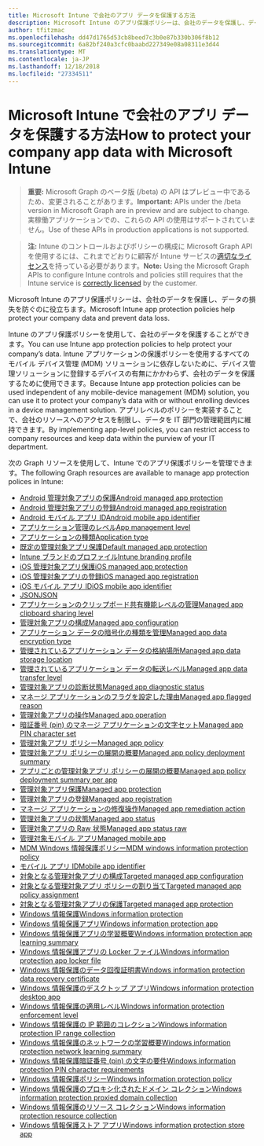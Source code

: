 ```yaml
---
title: Microsoft Intune で会社のアプリ データを保護する方法
description: Microsoft Intune のアプリ保護ポリシーは、会社のデータを保護し、データの損失を防ぐのに役立ちます。
author: tfitzmac
ms.openlocfilehash: dd47d1765d53cb8beed7c3b0e87b330b306f8b12
ms.sourcegitcommit: 6a82bf240a3cfc0baabd227349e08a08311e3d44
ms.translationtype: MT
ms.contentlocale: ja-JP
ms.lasthandoff: 12/18/2018
ms.locfileid: "27334511"
---
```

# <a name="how-to-protect-your-company-app-data-with-microsoft-intune"></a><span data-ttu-id="8dd69-103">Microsoft Intune で会社のアプリ データを保護する方法</span><span class="sxs-lookup"><span data-stu-id="8dd69-103">How to protect your company app data with Microsoft Intune</span></span>

> <span data-ttu-id="8dd69-104">**重要:** Microsoft Graph のベータ版 (/beta) の API はプレビュー中であるため、変更されることがあります。</span><span class="sxs-lookup"><span data-stu-id="8dd69-104">**Important:** APIs under the /beta version in Microsoft Graph are in preview and are subject to change.</span></span> <span data-ttu-id="8dd69-105">実稼働アプリケーションでの、これらの API の使用はサポートされていません。</span><span class="sxs-lookup"><span data-stu-id="8dd69-105">Use of these APIs in production applications is not supported.</span></span>

> <span data-ttu-id="8dd69-106">**注:** Intune のコントロールおよびポリシーの構成に Microsoft Graph API を使用するには、これまでどおりに顧客が Intune サービスの[適切なライセンス](https://www.microsoft.com/en-us/cloud-platform/microsoft-intune-pricing)を持っている必要があります。</span><span class="sxs-lookup"><span data-stu-id="8dd69-106">**Note:** Using the Microsoft Graph APIs to configure Intune controls and policies still requires that the Intune service is [correctly licensed](https://www.microsoft.com/en-us/cloud-platform/microsoft-intune-pricing) by the customer.</span></span>

<span data-ttu-id="8dd69-107">Microsoft Intune のアプリ保護ポリシーは、会社のデータを保護し、データの損失を防ぐのに役立ちます。</span><span class="sxs-lookup"><span data-stu-id="8dd69-107">Microsoft Intune app protection policies help protect your company data and prevent data loss.</span></span>

<span data-ttu-id="8dd69-108">Intune のアプリ保護ポリシーを使用して、会社のデータを保護することができます。</span><span class="sxs-lookup"><span data-stu-id="8dd69-108">You can use Intune app protection policies to help protect your company’s data.</span></span> <span data-ttu-id="8dd69-109">Intune アプリケーションの保護ポリシーを使用するすべてのモバイル デバイス管理 (MDM) ソリューションに依存しないために、デバイス管理ソリューションに登録するデバイスの有無にかかわらず、会社のデータを保護するために使用できます。</span><span class="sxs-lookup"><span data-stu-id="8dd69-109">Because Intune app protection policies can be used independent of any mobile-device management (MDM) solution, you can use it to protect your company’s data with or without enrolling devices in a device management solution.</span></span> <span data-ttu-id="8dd69-110">アプリレベルのポリシーを実装することで、会社のリソースへのアクセスを制限し、データを IT 部門の管理範囲内に維持できます。</span><span class="sxs-lookup"><span data-stu-id="8dd69-110">By implementing app-level policies, you can restrict access to company resources and keep data within the purview of your IT department.</span></span>

<span data-ttu-id="8dd69-111">次の Graph リソースを使用して、Intune でのアプリ保護ポリシーを管理できます。</span><span class="sxs-lookup"><span data-stu-id="8dd69-111">The following Graph resources are available to manage app protection polices in Intune:</span></span>

- [<span data-ttu-id="8dd69-112">Android 管理対象アプリの保護</span><span class="sxs-lookup"><span data-stu-id="8dd69-112">Android managed app protection</span></span>](intune-mam-androidmanagedappprotection.md)
- [<span data-ttu-id="8dd69-113">Android 管理対象アプリの登録</span><span class="sxs-lookup"><span data-stu-id="8dd69-113">Android managed app registration</span></span>](intune-mam-androidmanagedappregistration.md)
- [<span data-ttu-id="8dd69-114">Android モバイル アプリ ID</span><span class="sxs-lookup"><span data-stu-id="8dd69-114">Android mobile app identifier</span></span>](intune-mam-androidmobileappidentifier.md)
- [<span data-ttu-id="8dd69-115">アプリケーション管理のレベル</span><span class="sxs-lookup"><span data-stu-id="8dd69-115">App management level</span></span>](intune-mam-appmanagementlevel.md)
- [<span data-ttu-id="8dd69-116">アプリケーションの種類</span><span class="sxs-lookup"><span data-stu-id="8dd69-116">Application type</span></span>](intune-wip-applicationtype.md)
- [<span data-ttu-id="8dd69-117">既定の管理対象アプリ保護</span><span class="sxs-lookup"><span data-stu-id="8dd69-117">Default managed app protection</span></span>](intune-mam-defaultmanagedappprotection.md)
- [<span data-ttu-id="8dd69-118">Intune ブランドのプロファイル</span><span class="sxs-lookup"><span data-stu-id="8dd69-118">Intune branding profile</span></span>](intune-wip-intunebrandingprofile.md)
- [<span data-ttu-id="8dd69-119">iOS 管理対象アプリ保護</span><span class="sxs-lookup"><span data-stu-id="8dd69-119">iOS managed app protection</span></span>](intune-mam-iosmanagedappprotection.md)
- [<span data-ttu-id="8dd69-120">iOS 管理対象アプリの登録</span><span class="sxs-lookup"><span data-stu-id="8dd69-120">iOS managed app registration</span></span>](intune-mam-iosmanagedappregistration.md)
- [<span data-ttu-id="8dd69-121">iOS モバイル アプリ ID</span><span class="sxs-lookup"><span data-stu-id="8dd69-121">iOS mobile app identifier</span></span>](intune-mam-iosmobileappidentifier.md)
- [<span data-ttu-id="8dd69-122">JSON</span><span class="sxs-lookup"><span data-stu-id="8dd69-122">JSON</span></span>](intune-mam-json.md)
- [<span data-ttu-id="8dd69-123">アプリケーションのクリップボード共有機能レベルの管理</span><span class="sxs-lookup"><span data-stu-id="8dd69-123">Managed app clipboard sharing level</span></span>](intune-mam-managedappclipboardsharinglevel.md)
- [<span data-ttu-id="8dd69-124">管理対象アプリの構成</span><span class="sxs-lookup"><span data-stu-id="8dd69-124">Managed app configuration</span></span>](intune-mam-managedappconfiguration.md)
- [<span data-ttu-id="8dd69-125">アプリケーション データの暗号化の種類を管理</span><span class="sxs-lookup"><span data-stu-id="8dd69-125">Managed app data encryption type</span></span>](intune-mam-managedappdataencryptiontype.md)
- [<span data-ttu-id="8dd69-126">管理されているアプリケーション データの格納場所</span><span class="sxs-lookup"><span data-stu-id="8dd69-126">Managed app data storage location</span></span>](intune-mam-managedappdatastoragelocation.md)
- [<span data-ttu-id="8dd69-127">管理されているアプリケーション データの転送レベル</span><span class="sxs-lookup"><span data-stu-id="8dd69-127">Managed app data transfer level</span></span>](intune-mam-managedappdatatransferlevel.md)
- [<span data-ttu-id="8dd69-128">管理対象アプリの診断状態</span><span class="sxs-lookup"><span data-stu-id="8dd69-128">Managed app diagnostic status</span></span>](intune-mam-managedappdiagnosticstatus.md)
- [<span data-ttu-id="8dd69-129">マネージ アプリケーションのフラグを設定した理由</span><span class="sxs-lookup"><span data-stu-id="8dd69-129">Managed app flagged reason</span></span>](intune-mam-managedappflaggedreason.md)
- [<span data-ttu-id="8dd69-130">管理対象アプリの操作</span><span class="sxs-lookup"><span data-stu-id="8dd69-130">Managed app operation</span></span>](intune-mam-managedappoperation.md)
- [<span data-ttu-id="8dd69-131">暗証番号 (pin) のマネージ アプリケーションの文字セット</span><span class="sxs-lookup"><span data-stu-id="8dd69-131">Managed app PIN character set</span></span>](intune-mam-managedapppincharacterset.md)
- [<span data-ttu-id="8dd69-132">管理対象アプリ ポリシー</span><span class="sxs-lookup"><span data-stu-id="8dd69-132">Managed app policy</span></span>](intune-mam-managedapppolicy.md)
- [<span data-ttu-id="8dd69-133">管理対象アプリ ポリシーの展開の概要</span><span class="sxs-lookup"><span data-stu-id="8dd69-133">Managed app policy deployment summary</span></span>](intune-mam-managedapppolicydeploymentsummary.md)
- [<span data-ttu-id="8dd69-134">アプリごとの管理対象アプリ ポリシーの展開の概要</span><span class="sxs-lookup"><span data-stu-id="8dd69-134">Managed app policy deployment summary per app</span></span>](intune-mam-managedapppolicydeploymentsummaryperapp.md)
- [<span data-ttu-id="8dd69-135">管理対象アプリ保護</span><span class="sxs-lookup"><span data-stu-id="8dd69-135">Managed app protection</span></span>](intune-mam-managedappprotection.md)
- [<span data-ttu-id="8dd69-136">管理対象アプリの登録</span><span class="sxs-lookup"><span data-stu-id="8dd69-136">Managed app registration</span></span>](intune-mam-managedappregistration.md)
- [<span data-ttu-id="8dd69-137">マネージ アプリケーションの修復操作</span><span class="sxs-lookup"><span data-stu-id="8dd69-137">Managed app remediation action</span></span>](intune-mam-managedappremediationaction.md)
- [<span data-ttu-id="8dd69-138">管理対象アプリの状態</span><span class="sxs-lookup"><span data-stu-id="8dd69-138">Managed app status</span></span>](intune-mam-managedappstatus.md)
- [<span data-ttu-id="8dd69-139">管理対象アプリの Raw 状態</span><span class="sxs-lookup"><span data-stu-id="8dd69-139">Managed app status raw</span></span>](intune-mam-managedappstatusraw.md)
- [<span data-ttu-id="8dd69-140">管理対象モバイル アプリ</span><span class="sxs-lookup"><span data-stu-id="8dd69-140">Managed mobile app</span></span>](intune-mam-managedmobileapp.md)
- [<span data-ttu-id="8dd69-141">MDM Windows 情報保護ポリシー</span><span class="sxs-lookup"><span data-stu-id="8dd69-141">MDM windows information protection policy</span></span>](intune-mam-mdmwindowsinformationprotectionpolicy.md)
- [<span data-ttu-id="8dd69-142">モバイル アプリ ID</span><span class="sxs-lookup"><span data-stu-id="8dd69-142">Mobile app identifier</span></span>](intune-mam-mobileappidentifier.md)
- [<span data-ttu-id="8dd69-143">対象となる管理対象アプリの構成</span><span class="sxs-lookup"><span data-stu-id="8dd69-143">Targeted managed app configuration</span></span>](intune-mam-targetedmanagedappconfiguration.md)
- [<span data-ttu-id="8dd69-144">対象となる管理対象アプリ ポリシーの割り当て</span><span class="sxs-lookup"><span data-stu-id="8dd69-144">Targeted managed app policy assignment</span></span>](intune-mam-targetedmanagedapppolicyassignment.md)
- [<span data-ttu-id="8dd69-145">対象となる管理対象アプリの保護</span><span class="sxs-lookup"><span data-stu-id="8dd69-145">Targeted managed app protection</span></span>](intune-mam-targetedmanagedappprotection.md)
- [<span data-ttu-id="8dd69-146">Windows 情報保護</span><span class="sxs-lookup"><span data-stu-id="8dd69-146">Windows information protection</span></span>](intune-mam-windowsinformationprotection.md)
- [<span data-ttu-id="8dd69-147">Windows 情報保護アプリ</span><span class="sxs-lookup"><span data-stu-id="8dd69-147">Windows information protection app</span></span>](intune-mam-windowsinformationprotectionapp.md)
- [<span data-ttu-id="8dd69-148">Windows 情報保護アプリの学習概要</span><span class="sxs-lookup"><span data-stu-id="8dd69-148">Windows information protection app learning summary</span></span>](intune-wip-windowsinformationprotectionapplearningsummary.md)
- [<span data-ttu-id="8dd69-149">Windows 情報保護アプリの Locker ファイル</span><span class="sxs-lookup"><span data-stu-id="8dd69-149">Windows information protection app locker file</span></span>](intune-mam-windowsinformationprotectionapplockerfile.md)
- [<span data-ttu-id="8dd69-150">Windows 情報保護のデータ回復証明書</span><span class="sxs-lookup"><span data-stu-id="8dd69-150">Windows information protection data recovery certificate</span></span>](intune-mam-windowsinformationprotectiondatarecoverycertificate.md)
- [<span data-ttu-id="8dd69-151">Windows 情報保護のデスクトップ アプリ</span><span class="sxs-lookup"><span data-stu-id="8dd69-151">Windows information protection desktop app</span></span>](intune-mam-windowsinformationprotectiondesktopapp.md)
- [<span data-ttu-id="8dd69-152">Windows 情報保護の適用レベル</span><span class="sxs-lookup"><span data-stu-id="8dd69-152">Windows information protection enforcement level</span></span>](intune-mam-windowsinformationprotectionenforcementlevel.md)
- [<span data-ttu-id="8dd69-153">Windows 情報保護の IP 範囲のコレクション</span><span class="sxs-lookup"><span data-stu-id="8dd69-153">Windows information protection IP range collection</span></span>](intune-mam-windowsinformationprotectioniprangecollection.md)
- [<span data-ttu-id="8dd69-154">Windows 情報保護のネットワークの学習概要</span><span class="sxs-lookup"><span data-stu-id="8dd69-154">Windows information protection network learning summary</span></span>](intune-wip-windowsinformationprotectionnetworklearningsummary.md)
- [<span data-ttu-id="8dd69-155">Windows 情報保護暗証番号 (pin) の文字の要件</span><span class="sxs-lookup"><span data-stu-id="8dd69-155">Windows information protection PIN character requirements</span></span>](intune-mam-windowsinformationprotectionpincharacterrequirements.md)
- [<span data-ttu-id="8dd69-156">Windows 情報保護ポリシー</span><span class="sxs-lookup"><span data-stu-id="8dd69-156">Windows information protection policy</span></span>](intune-mam-windowsinformationprotectionpolicy.md)
- [<span data-ttu-id="8dd69-157">Windows 情報保護のプロキシ化されたドメイン コレクション</span><span class="sxs-lookup"><span data-stu-id="8dd69-157">Windows information protection proxied domain collection</span></span>](intune-mam-windowsinformationprotectionproxieddomaincollection.md)
- [<span data-ttu-id="8dd69-158">Windows 情報保護のリソース コレクション</span><span class="sxs-lookup"><span data-stu-id="8dd69-158">Windows information protection resource collection</span></span>](intune-mam-windowsinformationprotectionresourcecollection.md)
- [<span data-ttu-id="8dd69-159">Windows 情報保護ストア アプリ</span><span class="sxs-lookup"><span data-stu-id="8dd69-159">Windows information protection store app</span></span>](intune-mam-windowsinformationprotectionstoreapp.md)
